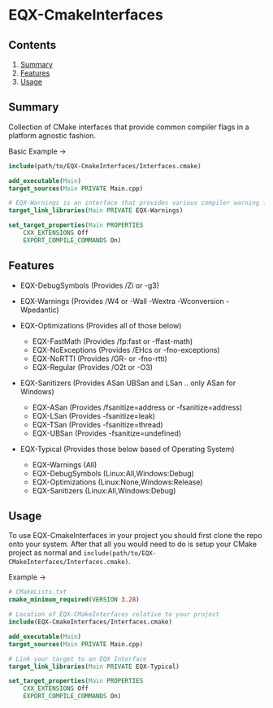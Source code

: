 # EQX-CmakeInterfaces

## Contents

1. [Summary](#summary)
2. [Features](#features)
3. [Usage](#usage)

## Summary <a name="summary"></a>

Collection of CMake interfaces that provide common compiler flags in a platform
agnostic fashion.

Basic Example ->
```cmake
include(path/to/EQX-CmakeInterfaces/Interfaces.cmake)

add_executable(Main)
target_sources(Main PRIVATE Main.cpp)

# EQX-Warnings is an interface that provides various compiler warning flags
target_link_libraries(Main PRIVATE EQX-Warnings)

set_target_properties(Main PROPERTIES
    CXX_EXTENSIONS Off
    EXPORT_COMPILE_COMMANDS On)
```

## Features <a name="features"></a>

- EQX-DebugSymbols      (Provides /Zi or -g3)
- EQX-Warnings          (Provides /W4 or -Wall -Wextra -Wconversion -Wpedantic)
- EQX-Optimizations     (Provides all of those below)
    - EQX-FastMath      (Provides /fp:fast or -ffast-math)
    - EQX-NoExceptions  (Provides /EHcs or -fno-exceptions)
    - EQX-NoRTTI        (Provides /GR- or -fno-rtti)
    - EQX-Regular       (Provides /O2t or -O3)
- EQX-Sanitizers        (Provides ASan UBSan and LSan .. only ASan for Windows)
    - EQX-ASan          (Provides /fsanitize=address or -fsanitize=address)
    - EQX-LSan          (Provides -fsanitize=leak)
    - EQX-TSan          (Provides -fsanitize=thread)
    - EQX-UBSan         (Provides -fsanitize=undefined)

- EQX-Typical           (Provides those below based of Operating System)
    - EQX-Warnings      (All)
    - EQX-DebugSymbols  (Linux:All,Windows:Debug)
    - EQX-Optimizations (Linux:None,Windows:Release)
    - EQX-Sanitizers    (Linux:All,Windows:Debug)

## Usage <a name="usage"></a>

To use EQX-CmakeInterfaces in your project you should first clone the repo onto
your system. After that all you would need to do is setup your CMake project as
normal and `include(path/to/EQX-CMakeInterfaces/Interfaces.cmake)`.

Example ->
```cmake
# CMakeLists.txt
cmake_minimum_required(VERSION 3.28)

# Location of EQX-CMakeInterfaces relative to your project
include(EQX-CmakeInterfaces/Interfaces.cmake)

add_executable(Main)
target_sources(Main PRIVATE Main.cpp)

# Link your target to an EQX Interface
target_link_libraries(Main PRIVATE EQX-Typical)

set_target_properties(Main PROPERTIES
    CXX_EXTENSIONS Off
    EXPORT_COMPILE_COMMANDS On)
```
